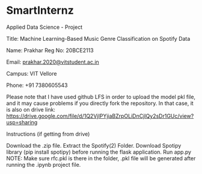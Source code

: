 # SmartInternz
Applied Data Science - Project

Title: Machine Learning-Based Music Genre Classification on Spotify Data 

Name: Prakhar Reg No: 20BCE2113 

Email: prakhar.2020@vitstudent.ac.in 

Campus: VIT Vellore 

Phone: +91 7380605543

Please note that I have used github LFS in order to upload the model pkl file, and it may cause problems if you directly fork the repository. 
In that case, it is also on drive link: https://drive.google.com/file/d/1Q2VjIPYjiaBZrpOLiDnCjIQy2sDr1GUc/view?usp=sharing

Instructions (if getting from drive)

Download the .zip file.
Extract the Spotify(2) Folder.
Download Spotipy library (pip install spotipy) before running the flask application.
Run app.py
NOTE: Make sure rfc.pkl is there in the folder, .pkl file will be generated after running the .ipynb project file.
